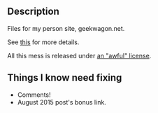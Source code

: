 Description
-----------
Files for my person site, geekwagon.net.

See [this][1] for more details.

All this mess is released under [an "awful" license][2].


Things I know need fixing
-------------------------
- Comments!
- August 2015 post's bonus link.

[1]: http://geekwagon.net/#page/About
[2]: http://geekwagon.net/ufl/ufl_version_2.0.txt
